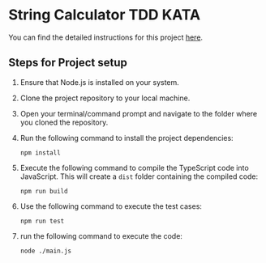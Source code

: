 # String Calculator TDD KATA

You can find the detailed instructions for this project [here](https://blog.incubyte.co/blog/tdd-assessment/).

## Steps for Project setup

1. Ensure that Node.js is installed on your system.

2. Clone the project repository to your local machine.

3. Open your terminal/command prompt and navigate to the folder where you cloned the repository.

4. Run the following command to install the project dependencies:
   ```
   npm install
   ```

5. Execute the following command to compile the TypeScript code into JavaScript. This will create a `dist` folder containing the compiled code:
   ```
   npm run build
   ```

6. Use the following command to execute the test cases:
   ```
   npm run test
   ```

7. run the following command to execute the code:
   ```
   node ./main.js
   ```